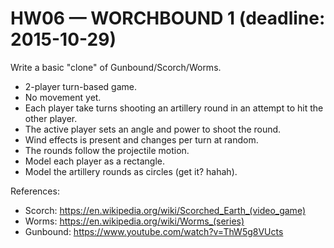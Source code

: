 HW06 — WORCHBOUND 1 (deadline: 2015-10-29)
===

Write a basic "clone" of Gunbound/Scorch/Worms.

* 2-player turn-based game.
* No movement yet.
* Each player take turns shooting an artillery round in an attempt to hit the other player.
* The active player sets an angle and power to shoot the round.
* Wind effects is present and changes per turn at random.
* The rounds follow the projectile motion.
* Model each player as a rectangle.
* Model the artillery rounds as circles (get it? hahah).

References:
* Scorch: https://en.wikipedia.org/wiki/Scorched_Earth_(video_game)
* Worms: https://en.wikipedia.org/wiki/Worms_(series)
* Gunbound: https://www.youtube.com/watch?v=ThW5g8VUcts
